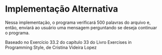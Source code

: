 # Implementação Alternativa
Nessa implementação, o programa verificará 500 palavras do arquivo e, então, enviará ao usuário uma mensagem perguntando se deseja continuar o programa.

Baseado no Exercício 33.2 do capítulo 33 do Livro Exercises in Programming Style, de Cristina Videira Lopez
